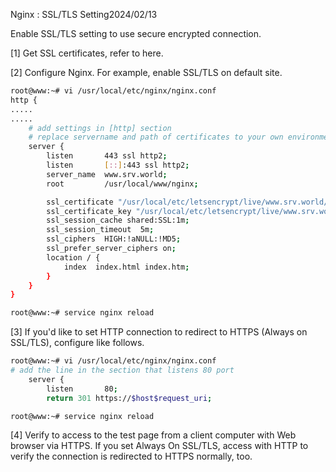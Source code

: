Nginx : SSL/TLS Setting2024/02/13
 	
Enable SSL/TLS setting to use secure encrypted connection.

[1]	Get SSL certificates, refer to here.

[2]	Configure Nginx. For example, enable SSL/TLS on default site.
```sh
root@www:~# vi /usr/local/etc/nginx/nginx.conf
http {
.....
.....
    # add settings in [http] section
    # replace servername and path of certificates to your own environment
    server {
        listen       443 ssl http2;
        listen       [::]:443 ssl http2;
        server_name  www.srv.world;
        root         /usr/local/www/nginx;

        ssl_certificate "/usr/local/etc/letsencrypt/live/www.srv.world/fullchain.pem";
        ssl_certificate_key "/usr/local/etc/letsencrypt/live/www.srv.world/privkey.pem";
        ssl_session_cache shared:SSL:1m;
        ssl_session_timeout  5m;
        ssl_ciphers  HIGH:!aNULL:!MD5;
        ssl_prefer_server_ciphers on;
        location / {
            index  index.html index.htm;
        }
    }
}

root@www:~# service nginx reload
```
[3]	If you'd like to set HTTP connection to redirect to HTTPS (Always on SSL/TLS), configure like follows.
```sh
root@www:~# vi /usr/local/etc/nginx/nginx.conf
# add the line in the section that listens 80 port
    server {
        listen       80;
        return 301 https://$host$request_uri;

root@www:~# service nginx reload
```
[4]	Verify to access to the test page from a client computer with Web browser via HTTPS. If you set Always On SSL/TLS, access with HTTP to verify the connection is redirected to HTTPS normally, too.
